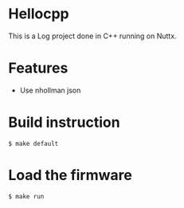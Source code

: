 # Hellocpp

This is a Log project done in C++ running on Nuttx.

# Features

* Use nhollman json

# Build instruction

```
$ make default
```

# Load the firmware

```
$ make run
```
